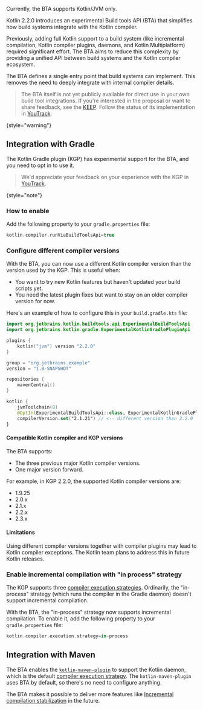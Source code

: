 [//]: # (title: Build tools API)

<primary-label ref="experimental-general"/>

<tldr>Currently, the BTA supports Kotlin/JVM only.</tldr>

Kotlin 2.2.0 introduces an experimental Build tools API (BTA) that simplifies how build systems integrate with the 
Kotlin compiler.

Previously, adding full Kotlin support to a build system (like incremental compilation, Kotlin compiler plugins, 
daemons, and Kotlin Multiplatform) required significant effort. The BTA aims to reduce this complexity by providing
a unified API between build systems and the Kotlin compiler ecosystem.

The BTA defines a single entry point that build systems can implement. This removes the need to deeply integrate with internal compiler details.

> The BTA itself is not yet publicly available for direct use in your own build tool integrations.
> If you're interested in the proposal or want to share feedback, see the [KEEP](https://github.com/Kotlin/KEEP/issues/421).
> Follow the status of its implementation in [YouTrack](https://youtrack.jetbrains.com/issue/KT-76255).
> 
{style="warning"}

## Integration with Gradle

The Kotlin Gradle plugin (KGP) has experimental support for the BTA, and you need to opt in to use it.

> We'd appreciate your feedback on your experience with the KGP in [YouTrack](https://youtrack.jetbrains.com/issue/KT-56574).
> 
{style="note"}

### How to enable

Add the following property to your `gradle.properties` file:

```kotlin
kotlin.compiler.runViaBuildToolsApi=true
```

### Configure different compiler versions

With the BTA, you can now use a different Kotlin compiler version than the version used by the KGP. This is useful when:

* You want to try new Kotlin features but haven't updated your build scripts yet.
* You need the latest plugin fixes but want to stay on an older compiler version for now.

Here's an example of how to configure this in your `build.gradle.kts` file:

```kotlin
import org.jetbrains.kotlin.buildtools.api.ExperimentalBuildToolsApi
import org.jetbrains.kotlin.gradle.ExperimentalKotlinGradlePluginApi

plugins {
	kotlin("jvm") version "2.2.0"
}

group = "org.jetbrains.example"
version = "1.0-SNAPSHOT"

repositories {
	mavenCentral()
}

kotlin {
	jvmToolchain(8)
	@OptIn(ExperimentalBuildToolsApi::class, ExperimentalKotlinGradlePluginApi::class)
	compilerVersion.set("2.1.21") // <-- different version than 2.2.0
}
```

#### Compatible Kotlin compiler and KGP versions

The BTA supports:

* The three previous major Kotlin compiler versions.
* One major version forward.

For example, in KGP 2.2.0, the supported Kotlin compiler versions are:

* 1.9.25
* 2.0.x
* 2.1.x
* 2.2.x
* 2.3.x

#### Limitations

Using different compiler versions together with compiler plugins may lead to Kotlin compiler exceptions. The Kotlin team
plans to address this in future Kotlin releases.

### Enable incremental compilation with "in process" strategy

The KGP supports three [compiler execution strategies](gradle-compilation-and-caches.md#defining-kotlin-compiler-execution-strategy).
Ordinarily, the "in-process" strategy (which runs the compiler in the Gradle daemon) doesn't support incremental compilation.

With the BTA, the "in-process" strategy now supports incremental compilation. To enable it, add the following property to
your `gradle.properties` file:

```kotlin
kotlin.compiler.execution.strategy=in-process
```

## Integration with Maven

The BTA enables the [`kotlin-maven-plugin`](maven.md) to support the Kotlin daemon, which is the default
[compiler execution strategy](maven.md#configure-kotlin-compiler-execution-strategy). The `kotlin-maven-plugin` uses BTA by default,
so there's no need to configure anything.

The BTA makes it possible to deliver more features like [Incremental compilation stabilization](https://youtrack.jetbrains.com/issue/KT-77086) in the future.